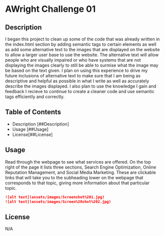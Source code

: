 # AWright Challenge 01

## Description

I began this project to clean up some of the code that was already written in the index.html section by adding semantic tags to certain elements as well as add some alternative text to the images that are displayed on the website to allow a larger user base to use the website. The alternative text will allow people who are visually impaired or who have systems that are not displaying the images clearly to still be able to surmise what the image may be based on the text given. I plan on using this experience to drive my future inclusions of alternative text to make sure that I am being as descriptive and helpful as possible in what I write as well as accurately describe the images displayed. I also plan to use the knowledge I gain and feedback I recieve to continue to create a cleaner code and use semantic tags efficiently and correctly. 

## Table of Contents

- Description [##Description]
- Usage [##Usage]
- License[##License]

## Usage

Read through the webpage to see what services are offered. On the top right of the page it lists three sections, Search Engine Optimization, Online Reputation Management, and Social Media Marketing. These are clickable links that will take you to the subheading lower on the webpage that corresponds to that topic, giving more information about that particular topic.
```md
![alt text](assets/images/Screenshot%201.jpg)
![alt text](assets/images/Screen%20shot%202.jpg)
```

## License
N/A